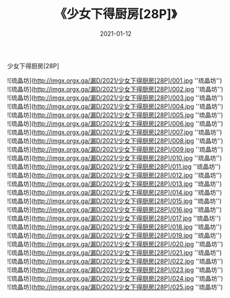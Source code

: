 ﻿---
layout: post
title:  《少女下得厨房[28P]》
date:   2021-01-12
img: imgx.orgx.ga/漏D/2021/少女下得厨房[28P]/000.jpg
categories: [美女, 性感, 泳衣]
---

少女下得厨房[28P]

![琉晶坊](http://imgx.orgx.ga/漏D/2021/少女下得厨房[28P]/001.jpg ''琉晶坊'') <br>
![琉晶坊](http://imgx.orgx.ga/漏D/2021/少女下得厨房[28P]/002.jpg ''琉晶坊'') <br>
![琉晶坊](http://imgx.orgx.ga/漏D/2021/少女下得厨房[28P]/003.jpg ''琉晶坊'') <br>
![琉晶坊](http://imgx.orgx.ga/漏D/2021/少女下得厨房[28P]/004.jpg ''琉晶坊'') <br>
![琉晶坊](http://imgx.orgx.ga/漏D/2021/少女下得厨房[28P]/005.jpg ''琉晶坊'') <br>
![琉晶坊](http://imgx.orgx.ga/漏D/2021/少女下得厨房[28P]/006.jpg ''琉晶坊'') <br>
![琉晶坊](http://imgx.orgx.ga/漏D/2021/少女下得厨房[28P]/007.jpg ''琉晶坊'') <br>
![琉晶坊](http://imgx.orgx.ga/漏D/2021/少女下得厨房[28P]/008.jpg ''琉晶坊'') <br>
![琉晶坊](http://imgx.orgx.ga/漏D/2021/少女下得厨房[28P]/009.jpg ''琉晶坊'') <br>
![琉晶坊](http://imgx.orgx.ga/漏D/2021/少女下得厨房[28P]/010.jpg ''琉晶坊'') <br>
![琉晶坊](http://imgx.orgx.ga/漏D/2021/少女下得厨房[28P]/011.jpg ''琉晶坊'') <br>
![琉晶坊](http://imgx.orgx.ga/漏D/2021/少女下得厨房[28P]/012.jpg ''琉晶坊'') <br>
![琉晶坊](http://imgx.orgx.ga/漏D/2021/少女下得厨房[28P]/013.jpg ''琉晶坊'') <br>
![琉晶坊](http://imgx.orgx.ga/漏D/2021/少女下得厨房[28P]/014.jpg ''琉晶坊'') <br>
![琉晶坊](http://imgx.orgx.ga/漏D/2021/少女下得厨房[28P]/015.jpg ''琉晶坊'') <br>
![琉晶坊](http://imgx.orgx.ga/漏D/2021/少女下得厨房[28P]/016.jpg ''琉晶坊'') <br>
![琉晶坊](http://imgx.orgx.ga/漏D/2021/少女下得厨房[28P]/017.jpg ''琉晶坊'') <br>
![琉晶坊](http://imgx.orgx.ga/漏D/2021/少女下得厨房[28P]/018.jpg ''琉晶坊'') <br>
![琉晶坊](http://imgx.orgx.ga/漏D/2021/少女下得厨房[28P]/019.jpg ''琉晶坊'') <br>
![琉晶坊](http://imgx.orgx.ga/漏D/2021/少女下得厨房[28P]/020.jpg ''琉晶坊'') <br>
![琉晶坊](http://imgx.orgx.ga/漏D/2021/少女下得厨房[28P]/021.jpg ''琉晶坊'') <br>
![琉晶坊](http://imgx.orgx.ga/漏D/2021/少女下得厨房[28P]/022.jpg ''琉晶坊'') <br>
![琉晶坊](http://imgx.orgx.ga/漏D/2021/少女下得厨房[28P]/023.jpg ''琉晶坊'') <br>
![琉晶坊](http://imgx.orgx.ga/漏D/2021/少女下得厨房[28P]/024.jpg ''琉晶坊'') <br>
![琉晶坊](http://imgx.orgx.ga/漏D/2021/少女下得厨房[28P]/025.jpg ''琉晶坊'') <br>